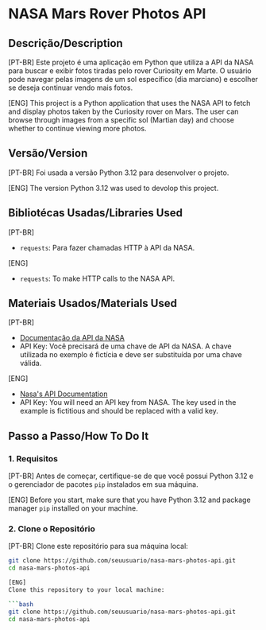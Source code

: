 # NASA Mars Rover Photos API
## Descrição/Description
[PT-BR]
Este projeto é uma aplicação em Python que utiliza a API da NASA para buscar e exibir fotos tiradas pelo rover Curiosity em Marte. O usuário pode navegar pelas imagens de um sol específico (dia marciano) e escolher se deseja continuar vendo mais fotos.

[ENG]
This project is a Python application that uses the NASA API to fetch and display photos taken by the Curiosity rover on Mars. The user can browse through images from a specific sol (Martian day) and choose whether to continue viewing more photos.

## Versão/Version
[PT-BR] 
Foi usada a versão Python 3.12 para desenvolver o projeto.

[ENG]
The version Python 3.12 was used to devolop this project.

## Bibliotécas Usadas/Libraries Used
[PT-BR]
- `requests`: Para fazer chamadas HTTP à API da NASA.

[ENG]
- `requests`: To make HTTP calls to the NASA API.

## Materiais Usados/Materials Used
[PT-BR]
- [Documentação da API da NASA](https://api.nasa.gov)
- API Key: Você precisará de uma chave de API da NASA. A chave utilizada no exemplo é fictícia e deve ser substituída por uma chave válida.

[ENG]
- [Nasa's API Documentation](https://api.nasa.gov)
- API Key: You will need an API key from NASA. The key used in the example is fictitious and should be replaced with a valid key.

## Passo a Passo/How To Do It
### 1. Requisitos
[PT-BR]
Antes de começar, certifique-se de que você possui Python 3.12 e o gerenciador de pacotes `pip` instalados em sua máquina.

[ENG]
Before you start, make sure that you have Python 3.12 and package manager `pip` installed on your machine.

### 2. Clone o Repositório
[PT-BR]
Clone este repositório para sua máquina local:

```bash
git clone https://github.com/seuusuario/nasa-mars-photos-api.git
cd nasa-mars-photos-api

[ENG]
Clone this repository to your local machine:

```bash
git clone https://github.com/seuusuario/nasa-mars-photos-api.git
cd nasa-mars-photos-api
